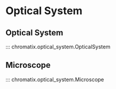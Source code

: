 # Optical System

## Optical System
::: chromatix.optical_system.OpticalSystem

## Microscope
::: chromatix.optical_system.Microscope
